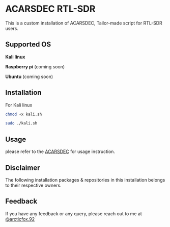 
# ACARSDEC RTL-SDR

This is a custom installation of ACARSDEC, Tailor-made script for 
RTL-SDR users.


## Supported OS

**Kali linux**

**Raspberry pi** (coming soon)

**Ubuntu** (coming soon)

## Installation

For Kali linux

```bash
chmod +x kali.sh
```

 ```bash
sudo ./kali.sh
```   
## Usage

please refer to the [ACARSDEC](https://github.com/TLeconte/acarsdec) for usage instruction.


## Disclaimer
The following installation packages & repositories in this installation belongs to their respective owners.


## Feedback

If you have any feedback or any query, please reach out to me at [@arcticfox.92](https://www.instagram.com/arcticfox.92/)

